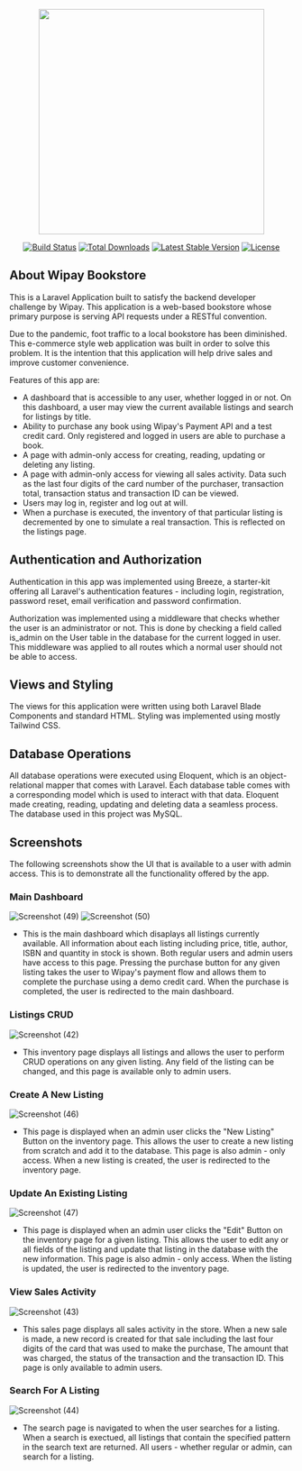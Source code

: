 <p align="center"><a href="https://laravel.com" target="_blank"><img src="https://raw.githubusercontent.com/laravel/art/master/logo-lockup/5%20SVG/2%20CMYK/1%20Full%20Color/laravel-logolockup-cmyk-red.svg" width="400"></a></p>

<p align="center">
<a href="https://travis-ci.org/laravel/framework"><img src="https://travis-ci.org/laravel/framework.svg" alt="Build Status"></a>
<a href="https://packagist.org/packages/laravel/framework"><img src="https://img.shields.io/packagist/dt/laravel/framework" alt="Total Downloads"></a>
<a href="https://packagist.org/packages/laravel/framework"><img src="https://img.shields.io/packagist/v/laravel/framework" alt="Latest Stable Version"></a>
<a href="https://packagist.org/packages/laravel/framework"><img src="https://img.shields.io/packagist/l/laravel/framework" alt="License"></a>
</p>

## About Wipay Bookstore

This is a Laravel Application built to satisfy the backend developer challenge by Wipay. This application is a web-based bookstore whose primary purpose is serving API requests under a RESTful convention. 

Due to the pandemic, foot traffic to a local bookstore has been diminished. This e-commerce style web application was built in order to solve this problem. It is the intention that this application will help drive sales and improve customer convenience.

Features of this app are:

- A dashboard that is accessible to any user, whether logged in or not. On this dashboard, a user may view the current available listings and search for listings by title.
- Ability to purchase any book using Wipay's Payment API and a test credit card. Only registered and logged in users are able to purchase a book.
- A page with admin-only access for creating, reading, updating or deleting any listing.
- A page with admin-only access for viewing all sales activity. Data such as the last four digits of the card number of the purchaser, transaction total, transaction status and transaction ID can be viewed.
- Users may log in, register and log out at will.
- When a purchase is executed, the inventory of that particular listing is decremented by one to simulate a real transaction. This is reflected on the listings page.

## Authentication and Authorization

Authentication in this app was implemented using Breeze, a starter-kit offering all Laravel's authentication features - including login, registration, password reset, email verification and password confirmation.

Authorization was implemented using a middleware that checks whether the user is an administrator or not. This is done by checking a field called is_admin on the User table in the database for the current logged in user. This middleware was applied to all routes which a normal user should not be able to access.

## Views and Styling

The views for this application were written using both Laravel Blade Components and standard HTML. Styling was implemented using mostly Tailwind CSS. 

## Database Operations 

All database operations were executed using Eloquent, which is an object-relational mapper that comes with Laravel. Each database table comes with a corresponding model which is used to interact with that data. Eloquent made creating, reading, updating and deleting data a seamless process. The database used in this project was MySQL.

## Screenshots
The following screenshots show the UI that is available to a user with admin access. This is to demonstrate all the functionality offered by the app.

### Main Dashboard
![Screenshot (49)](https://user-images.githubusercontent.com/24196592/157512799-c5c01d96-1bce-48a8-80df-57a1bc44448a.png)
![Screenshot (50)](https://user-images.githubusercontent.com/24196592/157512801-ac283f72-306e-4d64-90ae-8808a1a4bcaf.png)

- This is the main dashboard which disaplays all listings currently available. All information about each listing including price, title, author, ISBN and quantity in stock is shown. Both regular users and admin users have access to this page.  Pressing the purchase button for any given listing takes the user to Wipay's payment flow and allows them to complete the purchase using a demo credit card. When the purchase is completed, the user is redirected to the main dashboard.

### Listings CRUD
![Screenshot (42)](https://user-images.githubusercontent.com/24196592/157509214-836b809c-c33a-42e1-9c35-20771586db66.png)
- This inventory page displays all listings and allows the user to perform CRUD operations on any given listing. Any field of the listing can be changed, and this page is available only to admin users.

### Create A New Listing
![Screenshot (46)](https://user-images.githubusercontent.com/24196592/157510480-3b084846-a7dc-4cab-ae21-d662d526922b.png)
- This page is displayed when an admin user clicks the "New Listing" Button on the inventory page. This allows the user to create a new listing from scratch and add it to the database. This page is also admin - only access. When a new listing is created, the user is redirected to the inventory page.

### Update An Existing Listing
![Screenshot (47)](https://user-images.githubusercontent.com/24196592/157510913-86b86eb2-1894-476a-bfcd-1d16f6be0d1f.png)
- This page is displayed when an admin user clicks the "Edit" Button on the inventory page for a given listing. This allows the user to edit any or all fields of the listing and update that listing in the database with the new information. This page is also admin - only access. When the listing is updated, the user is redirected to the inventory page.

### View Sales Activity
![Screenshot (43)](https://user-images.githubusercontent.com/24196592/157509426-a8b0dcbb-3d15-4b18-9ee9-5fd016af9f88.png)
- This sales page displays all sales activity in the store. When a new sale is made, a new record is created for that sale including the last four digits of the card that was used to make the purchase, The amount that was charged, the status of the transaction and the transaction ID. This page is only available to admin users.

### Search For A Listing
![Screenshot (44)](https://user-images.githubusercontent.com/24196592/157509747-acf5ef76-7a01-4eb6-9504-866f833b714a.png)
- The search page is navigated to when the user searches for a listing. When a search is exectued, all listings that contain the specified pattern in the search text are returned. All users - whether regular or admin, can search for a listing.
